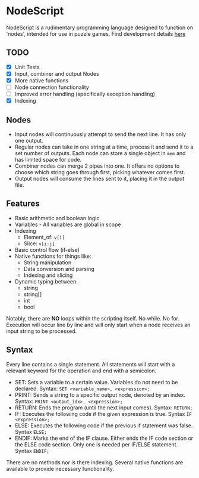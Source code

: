 # NodeScript
NodeScript is a rudimentary programming language designed to function on 'nodes', intended for use in puzzle games. Find development details [here](./Development.md)

## TODO
- [x] Unit Tests
- [x] Input, combiner and output Nodes
- [x] More native functions
- [ ] Node connection functionality
- [ ] Improved error handling (specifically exception handling)
- [x] Indexing

## Nodes
- Input nodes will continuously attempt to send the next line. It has only one output.
- Regular nodes can take in one string at a time, process it and send it to a set number of outputs. Each node can store a single object in `mem` and has limited space for code.
- Combiner nodes can merge 2 pipes into one. It offers no options to choose which string goes through first, picking whatever comes first.
- Output nodes will consume the lines sent to it, placing it in the output file.

## Features
- Basic arithmetic and boolean logic
- Variables - All variables are global in scope
- Indexing
    - Element_of: `v[i]`
    - Slice: `v[i:j]`
- Basic control flow (if-else)
- Native functions for things like:
    - String manipulation
    - Data conversion and parsing
    - Indexing and slicing
- Dynamic typing between:
    - string
    - string[]
    - int
    - bool

Notably, there are **NO** loops within the scripting itself. No while. No for.
Execution will occur line by line and will only start when a node receives an input string to be processed.

## Syntax
Every line contains a single statement. All statements will start with a relevant keyword for the operation and end with a semicolon.
- SET: Sets a variable to a certain value. Variables do not need to be declared. Syntax: `SET <variable_name>, <expression>;`
- PRINT: Sends a string to a specific output node, denoted by an index. Syntax: `PRINT <output_idx>, <expression>;`
- RETURN: Ends the program (until the next input comes). Syntax: `RETURN;`
- IF: Executes the following code if the given expression is true. Syntax `IF <expression>;`
- ELSE: Executes the following code if the previous if statement was false. Syntax `ELSE;`
- ENDIF: Marks the end of the IF clause. Either ends the IF code section or the ELSE code section. Only one is needed per IF/ELSE statement. Syntax `ENDIF;`

There are no methods nor is there indexing. Several native functions are available to provide necessary functionality.